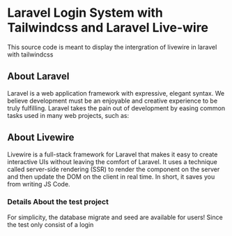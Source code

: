 # Laravel Login System with Tailwindcss and Laravel Live-wire

This source code is meant to display the intergration of livewire in laravel with tailwindcss

## About Laravel

Laravel is a web application framework with expressive, elegant syntax. We believe development must be an enjoyable and creative experience to be truly fulfilling. Laravel takes the pain out of development by easing common tasks used in many web projects, such as:

## About Livewire
Livewire is a full-stack framework for Laravel that makes it easy to create interactive UIs without leaving the comfort of Laravel. It uses a technique called server-side rendering (SSR) to render the component on the server and then update the DOM on the client in real time.
In short, it saves you from writing JS Code.

### Details About the test project

For simplicity, the database migrate and seed are available for users! Since the test only consist of a login
